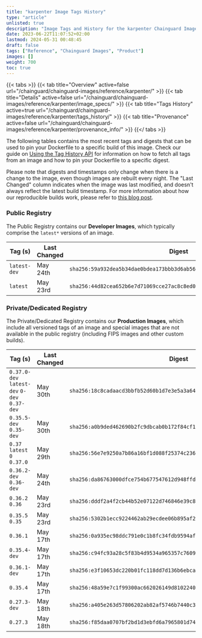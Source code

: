 ```yaml
---
title: "karpenter Image Tags History"
type: "article"
unlisted: true
description: "Image Tags and History for the karpenter Chainguard Image"
date: 2023-06-22T11:07:52+02:00
lastmod: 2024-05-31 00:48:45
draft: false
tags: ["Reference", "Chainguard Images", "Product"]
images: []
weight: 700
toc: true
---
```


{{< tabs >}}
{{< tab title="Overview" active=false url="/chainguard/chainguard-images/reference/karpenter/" >}}
{{< tab title="Details" active=false url="/chainguard/chainguard-images/reference/karpenter/image_specs/" >}}
{{< tab title="Tags History" active=true url="/chainguard/chainguard-images/reference/karpenter/tags_history/" >}}
{{< tab title="Provenance" active=false url="/chainguard/chainguard-images/reference/karpenter/provenance_info/" >}}
{{</ tabs >}}

The following tables contains the most recent tags and digests that can be used to pin your Dockerfile to a specific build of this image. Check our guide on [Using the Tag History API](/chainguard/chainguard-images/using-the-tag-history-api/) for information on how to fetch all tags from an image and how to pin your Dockerfile to a specific digest.

Please note that digests and timestamps only change when there is a change to the image, even though images are rebuilt every night. The "Last Changed" column indicates when the image was last modified, and doesn't always reflect the latest build timestamp. For more information about how our reproducible builds work, please refer to [this blog post](https://www.chainguard.dev/unchained/reproducing-chainguards-reproducible-image-builds).

### Public Registry
The Public Registry contains our **Developer Images**, which typically comprise the `latest*` versions of an image.

| Tag (s)       | Last Changed | Digest                                                                    |
|---------------|--------------|---------------------------------------------------------------------------|
|  `latest-dev` | May 24th     | `sha256:59a932dea5b34dae0bdea173bbb3d6ab56b7f55844833b5c457009ae7f15a548` |
|  `latest`     | May 23rd     | `sha256:44d82cea652b6e7d71069cce27ac8c8ed08cad77c1ebc2fd1c19c409ca516622` |


### Private/Dedicated Registry
The Private/Dedicated Registry contains our **Production Images**, which include all versioned tags of an image and special images that are not available in the public registry (including FIPS images and other custom builds).

| Tag (s)                                       | Last Changed | Digest                                                                    |
|-----------------------------------------------|--------------|---------------------------------------------------------------------------|
|  `0.37.0-dev` `latest-dev` `0-dev` `0.37-dev` | May 30th     | `sha256:18c8cadaacd3bbfb52d60b1d7e3e5a3a64e1c7dd41078ae0824e5111929a0250` |
|  `0.35.5-dev` `0.35-dev`                      | May 30th     | `sha256:a0b9ded462690b2fc9dbcab0b172f84cf16ed98e10d9455e43eaca2fb802bdca` |
|  `0.37` `latest` `0` `0.37.0`                 | May 29th     | `sha256:56e7e9250a7b86a16bf1d088f25374c23623a1e48678997f20d38f90f7bfd954` |
|  `0.36.2-dev` `0.36-dev`                      | May 24th     | `sha256:da86763000dfce754b677547612d948ffdf72100e9051be0d2d5bfae8663ee25` |
|  `0.36.2` `0.36`                              | May 23rd     | `sha256:dddf2a4f2cb44b52e07122d746846e39c8bff551339a3956494bb8361bfb54e0` |
|  `0.35.5` `0.35`                              | May 23rd     | `sha256:5302b1ecc9224462ab29ecdee06b895af2d0d2254997c82e3e1f2a8436b60af0` |
|  `0.36.1`                                     | May 17th     | `sha256:0a935ec98ddc791e0c1b8fc34fdb9594afea1c18d65a2af5401820e988bb4ea6` |
|  `0.35.4-dev`                                 | May 17th     | `sha256:c94fc93a28c5f83b4d9534a965357c7609dcd2eff547f6371ac33837846d7317` |
|  `0.36.1-dev`                                 | May 17th     | `sha256:e3f10653dc220b01fc118dd7d136b6ebca81747e0a3a28e7e13add5f1a5747a9` |
|  `0.35.4`                                     | May 17th     | `sha256:48a59e7c1f99300ac662026149d8102240b75823f36a6f104484b0cd525f12e4` |
|  `0.27.3-dev`                                 | May 18th     | `sha256:a405e263d57806202ab82af5746b7440c3b6b4e0bf41332cbc4f65e97906c47b` |
|  `0.27.3`                                     | May 18th     | `sha256:f85daa0707bf2bd1d3ebfd6a7965801d74da50d29910d2ef4c74d6b9c1b90f56` |

